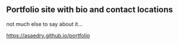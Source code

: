 Portfolio site with bio and contact locations
--

not much else to say about it...

<https://asaedry.github.io/portfolio>
